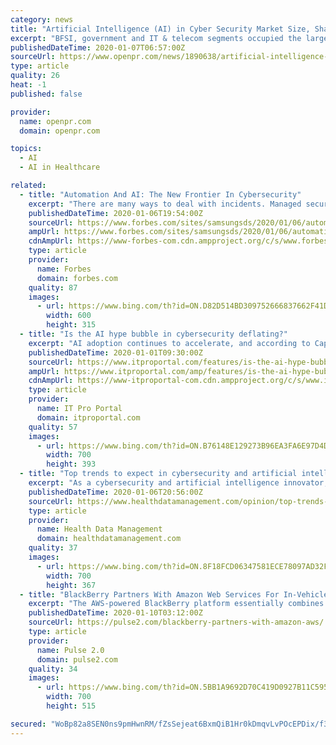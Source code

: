 ```yaml
---
category: news
title: "Artificial Intelligence (AI) in Cyber Security Market Size, Share, Development by 2025"
excerpt: "BFSI, government and IT & telecom segments occupied the largest market share, while healthcare, aerospace and defense and other industries are expected to grow at a steady speed in future. United States Artificial Intelligence (AI) in Cyber Security Market Growth 2019-2024 Asia-Pacific Artificial Intelligence (AI) in Cyber Security Market ..."
publishedDateTime: 2020-01-07T06:57:00Z
sourceUrl: https://www.openpr.com/news/1890638/artificial-intelligence-ai-in-cyber-security-market-size
type: article
quality: 26
heat: -1
published: false

provider:
  name: openpr.com
  domain: openpr.com

topics:
  - AI
  - AI in Healthcare

related:
  - title: "Automation And AI: The New Frontier In Cybersecurity"
    excerpt: "There are many ways to deal with incidents. Managed security services powered by AI are a critical first step in the journey of planning for cybersecurity. Today’s IT Landscape Requires SOAR and AI Many security companies are adopting Security Orchestration, Automation and Response (SOAR) and Artificial Intelligence (AI) to perform better ..."
    publishedDateTime: 2020-01-06T19:54:00Z
    sourceUrl: https://www.forbes.com/sites/samsungsds/2020/01/06/automation-and-ai-the-new-frontier-in-cybersecurity/
    ampUrl: https://www.forbes.com/sites/samsungsds/2020/01/06/automation-and-ai-the-new-frontier-in-cybersecurity/amp/
    cdnAmpUrl: https://www-forbes-com.cdn.ampproject.org/c/s/www.forbes.com/sites/samsungsds/2020/01/06/automation-and-ai-the-new-frontier-in-cybersecurity/amp/
    type: article
    provider:
      name: Forbes
      domain: forbes.com
    quality: 87
    images:
      - url: https://www.bing.com/th?id=ON.D82D514BD309752666837662F41D8810
        width: 600
        height: 315
  - title: "Is the AI hype bubble in cybersecurity deflating?"
    excerpt: "AI adoption continues to accelerate, and according to Capgemini’s Reinventing Cybersecurity with Artificial Intelligence report, 48 per cent of respondents said budgets for AI in cybersecurity will increase by an average of 29 per cent in 2020. However, it’s important to note that potentially only a few vendors exist with the R&D budget to ..."
    publishedDateTime: 2020-01-01T09:30:00Z
    sourceUrl: https://www.itproportal.com/features/is-the-ai-hype-bubble-in-cybersecurity-deflating/
    ampUrl: https://www.itproportal.com/amp/features/is-the-ai-hype-bubble-in-cybersecurity-deflating/
    cdnAmpUrl: https://www-itproportal-com.cdn.ampproject.org/c/s/www.itproportal.com/amp/features/is-the-ai-hype-bubble-in-cybersecurity-deflating/
    type: article
    provider:
      name: IT Pro Portal
      domain: itproportal.com
    quality: 57
    images:
      - url: https://www.bing.com/th?id=ON.B76148E129273B96EA3FA6E97D4D2ABB
        width: 700
        height: 393
  - title: "Top trends to expect in cybersecurity and artificial intelligence"
    excerpt: "As a cybersecurity and artificial intelligence innovator, we are often asked about our predictions for the year to come. AI, in all its flavors, is a hot technology and it is being applied in many fascinating and powerful ways. Our focus, of course, is on using deep learning to advance the standards in malware detection (and we see a lot of ..."
    publishedDateTime: 2020-01-06T20:56:00Z
    sourceUrl: https://www.healthdatamanagement.com/opinion/top-trends-to-expect-in-cybersecurity-and-artificial-intelligence
    type: article
    provider:
      name: Health Data Management
      domain: healthdatamanagement.com
    quality: 37
    images:
      - url: https://www.bing.com/th?id=ON.8F18FCD06347581ECE78097AD32F16F2
        width: 700
        height: 367
  - title: "BlackBerry Partners With Amazon Web Services For In-Vehicle Application Security"
    excerpt: "The AWS-powered BlackBerry platform essentially combines the two companies’ edge ... speed product development and ultimately to provide owners with leading cyber-security resources and predictive maintenance information via the latest artificial intelligence applications. The result is enhanced VVIP treatment for our discerning luxury ..."
    publishedDateTime: 2020-01-10T03:12:00Z
    sourceUrl: https://pulse2.com/blackberry-partners-with-amazon-aws/
    type: article
    provider:
      name: Pulse 2.0
      domain: pulse2.com
    quality: 34
    images:
      - url: https://www.bing.com/th?id=ON.5BB1A9692D70C419D0927B11C59585A9
        width: 700
        height: 515

secured: "WoBp82a8SEN0ns9pmHwnRM/fZsSejeat6BxmQiB1Hr0kDmqvLvPOcEPDix/f3NZ8VbpdZQSNt56G77GBZ6D4CbKpGTHxq+kQDtX/nhgFDczk6cHJQiDmR1gyLX2o0Yn+N1BNFNI51LeV41b++hVl9/cqeN3k+/daQQ70AhlFeL5MKdjkndOnVJEsuNKCi90ZtEyKa+68ceFPa+fssbEK+Lan4X7xxIHh4O60wka4QTEcNBRRXx3qGWTcF5OT39KC3y/sYYo35qXSNlqlWRLrNQ==;itToRkkac4SSh2AC51Beow=="
---
```



